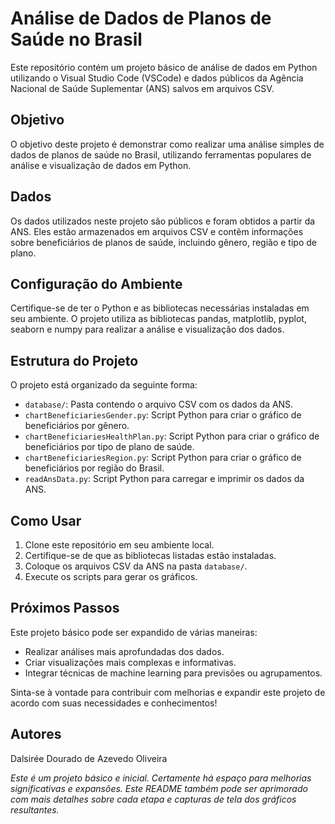 # Análise de Dados de Planos de Saúde no Brasil

Este repositório contém um projeto básico de análise de dados em Python utilizando o Visual Studio Code (VSCode) e dados públicos da Agência Nacional de Saúde Suplementar (ANS) salvos em arquivos CSV.

## Objetivo

O objetivo deste projeto é demonstrar como realizar uma análise simples de dados de planos de saúde no Brasil, utilizando ferramentas populares de análise e visualização de dados em Python.

## Dados

Os dados utilizados neste projeto são públicos e foram obtidos a partir da ANS. Eles estão armazenados em arquivos CSV e contêm informações sobre beneficiários de planos de saúde, incluindo gênero, região e tipo de plano.

## Configuração do Ambiente

Certifique-se de ter o Python e as bibliotecas necessárias instaladas em seu ambiente. O projeto utiliza as bibliotecas pandas, matplotlib, pyplot, seaborn e numpy para realizar a análise e visualização dos dados.

## Estrutura do Projeto

O projeto está organizado da seguinte forma:

- `database/`: Pasta contendo o arquivo CSV com os dados da ANS.
- `chartBeneficiariesGender.py`: Script Python para criar o gráfico de beneficiários por gênero.
- `chartBeneficiariesHealthPlan.py`: Script Python para criar o gráfico de beneficiários por tipo de plano de saúde.
- `chartBeneficiariesRegion.py`: Script Python para criar o gráfico de beneficiários por região do Brasil.
- `readAnsData.py`: Script Python para carregar e imprimir os dados da ANS.

## Como Usar

1. Clone este repositório em seu ambiente local.
2. Certifique-se de que as bibliotecas listadas estão instaladas.
3. Coloque os arquivos CSV da ANS na pasta `database/`.
4. Execute os scripts para gerar os gráficos.

## Próximos Passos

Este projeto básico pode ser expandido de várias maneiras:

- Realizar análises mais aprofundadas dos dados.
- Criar visualizações mais complexas e informativas.
- Integrar técnicas de machine learning para previsões ou agrupamentos.

Sinta-se à vontade para contribuir com melhorias e expandir este projeto de acordo com suas necessidades e conhecimentos!

## Autores

Dalsirée Dourado de Azevedo Oliveira

*Este é um projeto básico e inicial. Certamente há espaço para melhorias significativas e expansões. Este README também pode ser aprimorado com mais detalhes sobre cada etapa e capturas de tela dos gráficos resultantes.*
